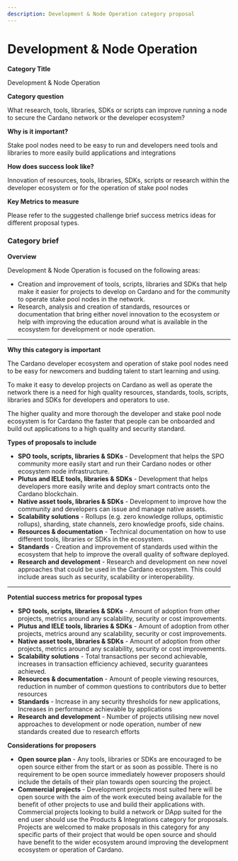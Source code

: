 ```yaml
---
description: Development & Node Operation category proposal
---
```


# Development & Node Operation

**Category Title**

Development & Node Operation

**Category question**

What research, tools, libraries, SDKs or scripts can improve running a node to secure the Cardano network or the developer ecosystem?

**Why is it important?**

Stake pool nodes need to be easy to run and developers need tools and libraries to more easily build applications and integrations

**How does success look like?**

Innovation of resources, tools, libraries, SDKs, scripts or research within the developer ecosystem or for the operation of stake pool nodes

**Key Metrics to measure**

Please refer to the suggested challenge brief success metrics ideas for different proposal types.



### **Category brief**

**Overview**

Development & Node Operation is focused on the following areas:

* Creation and improvement of tools, scripts, libraries and SDKs that help make it easier for projects to develop on Cardano and for the community to operate stake pool nodes in the network.
* Research, analysis and creation of standards, resources or documentation that bring either novel innovation to the ecosystem or help with improving the education around what is available in the ecosystem for development or node operation.

****

**Why this category is important**

The Cardano developer ecosystem and operation of stake pool nodes need to be easy for newcomers and budding talent to start learning and using.

To make it easy to develop projects on Cardano as well as operate the network there is a need for high quality resources, standards, tools, scripts, libraries and SDKs for developers and operators to use.

The higher quality and more thorough the developer and stake pool node ecosystem is for Cardano the faster that people can be onboarded and build out applications to a high quality and security standard.



**Types of proposals to include**

* **SPO tools, scripts, libraries & SDKs** - Development that helps the SPO community more easily start and run their Cardano nodes or other ecosystem node infrastructure.
* **Plutus and IELE tools, libraries & SDKs** - Development that helps developers more easily write and deploy smart contracts onto the Cardano blockchain.
* **Native asset tools, libraries & SDKs** - Development to improve how the community and developers can issue and manage native assets.&#x20;
* **Scalability solutions** - Rollups (e.g. zero knowledge rollups, optimistic rollups), sharding, state channels, zero knowledge proofs, side chains.
* **Resources & documentation** - Technical documentation on how to use different tools, libraries or SDKs in the ecosystem.&#x20;
* **Standards** - Creation and improvement of standards used within the ecosystem that help to improve the overall quality of software deployed.
* **Research and development** - Research and development on new novel approaches that could be used in the Cardano ecosystem. This could include areas such as security, scalability or interoperability.

****

**Potential success metrics for proposal types**

* **SPO tools, scripts, libraries & SDKs** - Amount of adoption from other projects, metrics around any scalability, security or cost improvements.
* **Plutus and IELE tools, libraries & SDKs** - Amount of adoption from other projects, metrics around any scalability, security or cost improvements.
* **Native asset tools, libraries & SDKs** - Amount of adoption from other projects, metrics around any scalability, security or cost improvements.
* **Scalability solutions** - Total transactions per second achievable, increases in transaction efficiency achieved, security guarantees achieved.
* **Resources & documentation** - Amount of people viewing resources, reduction in number of common questions to contributors due to better resources
* **Standards** - Increase in any security thresholds for new applications, Increases in performance achievable by applications
* **Research and development** - Number of projects utilising new novel approaches to development or node operation, number of new standards created due to research efforts



**Considerations for proposers**

* **Open source plan** - Any tools, libraries or SDKs are encouraged to be open source either from the start or as soon as possible. There is no requirement to be open source immediately however proposers should include the details of their plan towards open sourcing the project.
* **Commercial projects** - Development projects most suited here will be open source with the aim of the work executed being available for the benefit of other projects to use and build their applications with. Commercial projects looking to build a network or DApp suited for the  end user should use the Products & Integrations category for proposals. Projects are welcomed to make proposals in this category for any specific parts of their project that would be open source and should have benefit to the wider ecosystem around improving the development ecosystem or operation of Cardano.
